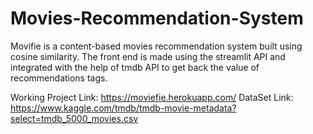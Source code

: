 # Movies-Recommendation-System

Movifie is a content-based movies recommendation system built using cosine similarity. The front end is made using the streamlit API and integrated with the help of tmdb API to get back the value of recommendations tags. 


Working Project Link: https://moviefie.herokuapp.com/
DataSet Link: https://www.kaggle.com/tmdb/tmdb-movie-metadata?select=tmdb_5000_movies.csv
